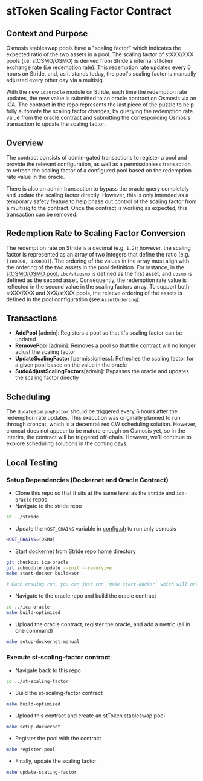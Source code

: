 # stToken Scaling Factor Contract
## Context and Purpose
Osmosis stableswap pools have a "scaling factor" which indicates the expected ratio of the two assets in a pool. The scaling factor of stXXX/XXX pools (i.e. stOSMO/OSMO) is derived from Stride's internal stToken exchange rate (i.e redemption rate). This redemption rate updates every 6 hours on Stride, and, as it stands today, the pool's scaling factor is manually adjusted every other day via a multisig.

With the new `icaoracle` module on Stride, each time the redemption rate updates, the new value is submitted to an oracle contract on Osmosis via an ICA. The contract in the repo represents the last piece of the puzzle to help fully automate the scaling factor changes, by querying the redemption rate value from the oracle contract and submitting the corresponding Osmosis transaction to update the scaling factor.

## Overview
The contract consists of admin-gated transactions to register a pool and provide the relevant configuration, as well as a permissionless transaction to refresh the scaling factor of a configured pool based on the redemption rate value in the oracle. 

There is also an admin transaction to bypass the oracle query completely and update the scaling factor directly. However, this is only intended as a temporary safety feature to help phase out control of the scaling factor from a multisig to the contract. Once the contract is working as expected, this transaction can be removed. 

## Redemption Rate to Scaling Factor Conversion
The redemption rate on Stride is a decimal (e.g. `1.2`); however, the scaling factor is represented as an array of two integers that define the ratio (e.g. `[100000, 120000]`). The ordering of the values in the array must align with the ordering of the two assets in the pool definition. For instance, in the [stOSMO/OSMO pool](https://osmosis-api.polkachu.com/osmosis/gamm/v1beta1/pools/833), `ibc/stuosmo` is defined as the first asset, and `uosmo` is defined as the second asset. Consequently, the redemption rate value is reflected in the second value in the scaling factors array. To support both stXXX/XXX and XXX/stXXX pools, the relative ordering of the assets is defined in the pool configuration (see `AssetOrdering`). 

## Transactions
* **AddPool** [admin]: Registers a pool so that it's scaling factor can be updated
* **RemovePool** [admin]: Removes a pool so that the contract will no longer adjust the scaling factor
* **UpdateScalingFactor** [permissionless]: Refreshes the scaling factor for a given pool based on the value in the oracle
* **SudoAdjustScalingFactors**[admin]: Bypasses the oracle and updates the scaling factor directly

## Scheduling
The `UpdateScalingFactor` should be triggered every 6 hours after the redemption rate updates. This execution was originally planned to run through croncat, which is a decentralized CW scheduling solution. However, croncat does not appear to be mature enough on Osmosis yet, so in the interim, the contract will be triggered off-chain. However, we'll continue to explore scheduling solutions in the coming days.

## Local Testing
### Setup Dependencies (Dockernet and Oracle Contract)
* Clone this repo so that it sits at the same level as the `stride` and `ica-oracle` repos
* Navigate to the stride repo
```bash
cd ../stride
```
* Update the `HOST_CHAINS` variable in [config.sh](https://github.com/Stride-Labs/stride/blob/4b1c63332452b2772dc1b26b47547975b8cbd8e0/dockernet/config.sh#L19) to run only osmosis
```bash
HOST_CHAINS=(OSMO)
```
* Start dockernet from Stride repo home directory
```bash
git checkout ica-oracle
git submodule update --init --recursive
make start-docker build=sor

# Each ensuing run, you can just run `make start-docker` which will only rebuild the Stride binary
```
* Navigate to the oracle repo and build the oracle contract
```bash
cd ../ica-oracle
make build-optimized
```
* Upload the oracle contract, register the oracle, and add a metric (all in one command)
```bash
make setup-dockernet-manual
```

### Execute st-scaling-factor contract
* Navigate back to this repo
```bash
cd ../st-scaling-factor
```
* Build the st-scaling-factor contract
```bash
make build-optimized
```
* Upload this contract and create an stToken stableswap pool
```bash
make setup-dockernet
```
* Register the pool with the contract
```bash
make register-pool
```
* Finally, update the scaling factor
```bash
make update-scaling-factor
```